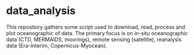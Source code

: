 # data_analysis
This repository gathers some script used to download, read, process and plot oceanographic of data. 
The primary focus is on in-situ oceanographic data (CTD, MERMAIDS, moorings), 
remote sensing (satellite), reanalysis data (Era-Interim, Copernicus-Myocean).   
